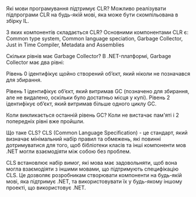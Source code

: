 Які мови програмування підтримує CLR?
Можливо реалізувати підпрограми CLR на будь-якій мові, яка може бути скомпільована в збірку IL.

З яких компонентів складається CLR?
Основними компонентами CLR є: Common type system, Common language speciation, Garbage Collector, Just in Time Compiler, Metadata and Assemblies

Скільки рівнів має Garbage Collector?
В .NET-платформі, Garbage Collector має два рівні:

Рівень 0 ідентифікує щойно створений об’єкт, який ніколи не позначався для збирання.

Рівень 1 ідентифікує об’єкт, який витримав GC (позначено для збирання, але не видалено, оскільки було достатньо місця у купі). Рівень 2 ідентифікує об’єкт, який витримав більше одного циклу GC.

Коли викликається останній рівень GC?
Коли не вистачає пам'яті і 2 попередніх рівні вже пройшли.

Що таке CLS?
CLS (Common Language Specification) - це стандарт, який визначає мінімальний набір правил та обмежень, які повинні дотримуватися для того, щоб бібліотеки класів та інші компоненти мов .NET могли взаємодіяти між собою без проблем.

CLS встановлює набір вимог, які мова має задовольняти, щоб вона могла взаємодіяти з іншими мовами, що підтримують специфікацію CLS. Це дозволяє розробникам створювати компоненти на будь-якій мові, яка підтримує .NET, та використовувати їх у будь-якому іншому проекті, що використовує .NET.
